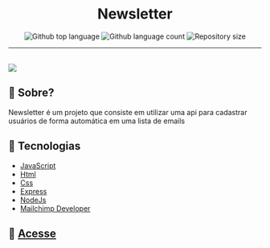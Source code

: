 <h1 align="center">Newsletter</h1>

<p align="center">
  <img alt="Github top language" src="https://img.shields.io/github/languages/top/mpaullos/bateria-game?color=aa73f5">

  <img alt="Github language count" src="https://img.shields.io/github/languages/count/mpaullos/bateria-game?color=aa73f5">

  <img alt="Repository size" src="https://img.shields.io/github/repo-size/mpaullos/bateria-game?color=aa73f5">
</p>



<hr>



<br>


<img src="https://user-images.githubusercontent.com/82289818/209544837-335d2e0d-280c-4dbc-a7ce-2522fd345685.png" />






## :dart: Sobre? ##
Newsletter é um projeto que consiste em utilizar uma api para cadastrar usuários de forma automática em uma lista de emails



## :rocket: Tecnologias ##

- [JavaScript](https://developer.mozilla.org/pt-BR/docs/Web/JavaScript)
- [Html](https://developer.mozilla.org/pt-BR/docs/Web/HTML)
- [Css](https://developer.mozilla.org/pt-BR/docs/Web/CSS)
- [Express](https://expressjs.com/)
- [NodeJs](https://nodejs.org/en/)
- [Mailchimp Developer](https://mailchimp.com/developer/)

## :email: [Acesse](https://good-teal-chimpanzee-hose.cyclic.app/)
 

